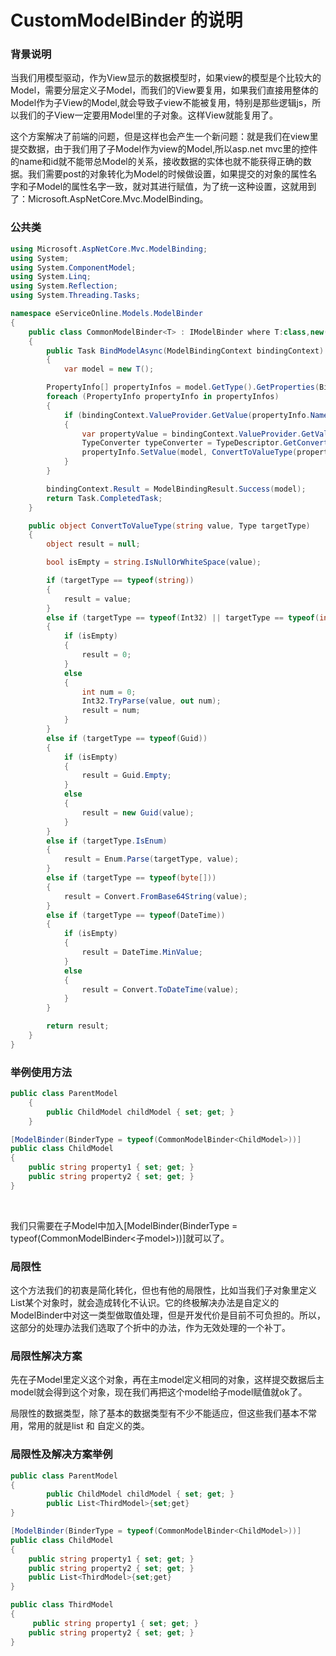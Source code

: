 # CustomModelBinder 的说明

### 背景说明

​	当我们用模型驱动，作为View显示的数据模型时，如果view的模型是个比较大的Model，需要分层定义子Model，而我们的View要复用，如果我们直接用整体的Model作为子View的Model,就会导致子view不能被复用，特别是那些逻辑js，所以我们的子View一定要用Model里的子对象。这样View就能复用了。

​	这个方案解决了前端的问题，但是这样也会产生一个新问题：就是我们在view里提交数据，由于我们用了子Model作为view的Model,所以asp.net mvc里的控件的name和id就不能带总Model的关系，接收数据的实体也就不能获得正确的数据。我们需要post的对象转化为Model的时候做设置，如果提交的对象的属性名字和子Model的属性名字一致，就对其进行赋值，为了统一这种设置，这就用到了：Microsoft.AspNetCore.Mvc.ModelBinding。

### 公共类

```C#
using Microsoft.AspNetCore.Mvc.ModelBinding;
using System;
using System.ComponentModel;
using System.Linq;
using System.Reflection;
using System.Threading.Tasks;

namespace eServiceOnline.Models.ModelBinder
{
    public class CommonModelBinder<T> : IModelBinder where T:class,new()
    {
        public Task BindModelAsync(ModelBindingContext bindingContext)
        {
            var model = new T();

        PropertyInfo[] propertyInfos = model.GetType().GetProperties(BindingFlags.Instance | BindingFlags.GetProperty | BindingFlags.Public);
        foreach (PropertyInfo propertyInfo in propertyInfos)
        {
            if (bindingContext.ValueProvider.GetValue(propertyInfo.Name).FirstOrDefault() != null)
            {
                var propertyValue = bindingContext.ValueProvider.GetValue(propertyInfo.Name).FirstOrDefault();
                TypeConverter typeConverter = TypeDescriptor.GetConverter(propertyInfo.PropertyType);
                propertyInfo.SetValue(model, ConvertToValueType(propertyValue, propertyInfo.PropertyType));
            }
        }

        bindingContext.Result = ModelBindingResult.Success(model);
        return Task.CompletedTask;
    }

    public object ConvertToValueType(string value, Type targetType)
    {
        object result = null;

        bool isEmpty = string.IsNullOrWhiteSpace(value);

        if (targetType == typeof(string))
        {
            result = value;
        }
        else if (targetType == typeof(Int32) || targetType == typeof(int))
        {
            if (isEmpty)
            {
                result = 0;
            }
            else
            {
                int num = 0;
                Int32.TryParse(value, out num);
                result = num;
            }
        }
        else if (targetType == typeof(Guid))
        {
            if (isEmpty)
            {
                result = Guid.Empty;
            }
            else
            {
                result = new Guid(value);
            }
        }
        else if (targetType.IsEnum)
        {
            result = Enum.Parse(targetType, value);
        }
        else if (targetType == typeof(byte[]))
        {
            result = Convert.FromBase64String(value);
        }
        else if (targetType == typeof(DateTime))
        {
            if (isEmpty)
            {
                result = DateTime.MinValue;
            }
            else
            {
                result = Convert.ToDateTime(value);
            }
        }

        return result;
    }
}
```


### 举例使用方法

```C#
public class ParentModel
    {
        public ChildModel childModel { set; get; }
    }

[ModelBinder(BinderType = typeof(CommonModelBinder<ChildModel>))]
public class ChildModel
{
    public string property1 { set; get; }
    public string property2 { set; get; }
}
```


​    

我们只需要在子Model中加入[ModelBinder(BinderType = typeof(CommonModelBinder<子model>))]就可以了。



### 局限性

​	这个方法我们的初衷是简化转化，但也有他的局限性，比如当我们子对象里定义List某个对象时，就会造成转化不认识。它的终极解决办法是自定义的ModelBinder中对这一类型做取值处理，但是开发代价是目前不可负担的。所以，这部分的处理办法我们选取了个折中的办法，作为无效处理的一个补丁。

### 局限性解决方案

​	先在子Model里定义这个对象，再在主model定义相同的对象，这样提交数据后主model就会得到这个对象，现在我们再把这个model给子model赋值就ok了。

​	局限性的数据类型，除了基本的数据类型有不少不能适应，但这些我们基本不常用，常用的就是list 和 自定义的类。



### 局限性及解决方案举例

````c#
public class ParentModel
{
        public ChildModel childModel { set; get; }
     	public List<ThirdModel>{set;get}
}

[ModelBinder(BinderType = typeof(CommonModelBinder<ChildModel>))]
public class ChildModel
{
    public string property1 { set; get; }
    public string property2 { set; get; }
    public List<ThirdModel>{set;get}
}

public class ThirdModel
{
     public string property1 { set; get; }
    public string property2 { set; get; }
}
````



